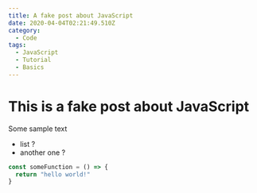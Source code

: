 ```yaml
---
title: A fake post about JavaScript
date: 2020-04-04T02:21:49.510Z
category:
  - Code
tags:
  - JavaScript
  - Tutorial
  - Basics
---
```

# This is a fake post about JavaScript

Some sample text

* list ?
* another one ?

```JavaScript
const someFunction = () => {
  return "hello world!"
}
```